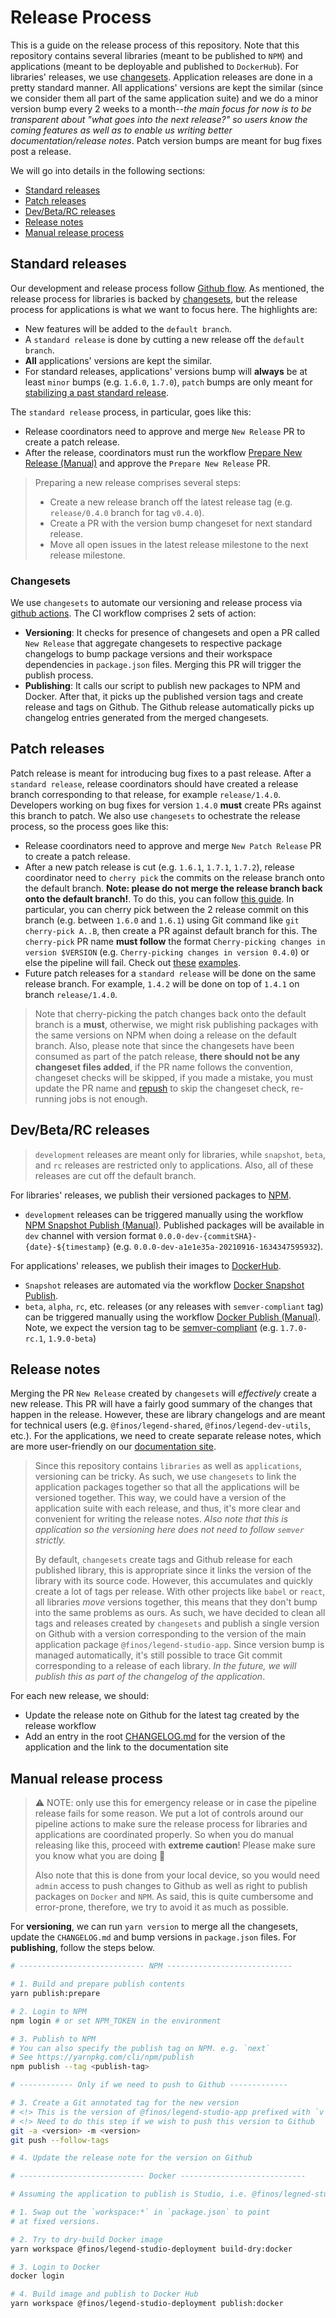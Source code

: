 # Release Process

This is a guide on the release process of this repository. Note that this repository contains several libraries (meant to be published to `NPM`) and applications (meant to be deployable and published to `DockerHub`). For libraries' releases, we use [changesets](https://github.com/atlassian/changesets). Application releases are done in a pretty standard manner. All applications' versions are kept the similar (since we consider them all part of the same application suite) and we do a minor version bump every 2 weeks to a month--_the main focus for now is to be transparent about "what goes into the next release?" so users know the coming features as well as to enable us writing better documentation/release notes_. Patch version bumps are meant for bug fixes post a release.

We will go into details in the following sections:

- [Standard releases](#standard-releases)
- [Patch releases](#patch-releases)
- [Dev/Beta/RC releases](#dev/beta/rc-releases)
- [Release notes](#release-notes)
- [Manual release process](#manual-release-process)

## Standard releases

Our development and release process follow [Github flow](https://docs.github.com/en/get-started/quickstart/github-flow). As mentioned, the release process for libraries is backed by [changesets](https://github.com/atlassian/changesets), but the release process for applications is what we want to focus here. The highlights are:

- New features will be added to the `default branch`.
- A `standard release` is done by cutting a new release off the `default branch`.
- **All** applications' versions are kept the similar.
- For standard releases, applications' versions bump will **always** be at least `minor` bumps (e.g. `1.6.0`, `1.7.0`), `patch` bumps are only meant for [stabilizing a past standard release](#patch-releases).

The `standard release` process, in particular, goes like this:

- Release coordinators need to approve and merge `New Release` PR to create a patch release.
- After the release, coordinators must run the workflow [Prepare New Release (Manual)](https://github.com/finos/legend-studio/actions/workflows/release-prepare-manual.yml) and approve the `Prepare New Release` PR.

> Preparing a new release comprises several steps:
>
> - Create a new release branch off the latest release tag (e.g. `release/0.4.0` branch for tag `v0.4.0`).
> - Create a PR with the version bump changeset for next standard release.
> - Move all open issues in the latest release milestone to the next release milestone.

### Changesets

We use `changesets` to automate our versioning and release process via [github actions](https://github.com/changesets/action). The CI workflow comprises 2 sets of action:

- **Versioning**: It checks for presence of changesets and open a PR called `New Release` that aggregate changesets to respective package changelogs to bump package versions and their workspace dependencies in `package.json` files. Merging this PR will trigger the publish process.
- **Publishing**: It calls our script to publish new packages to NPM and Docker. After that, it picks up the published version tags and create release and tags on Github. The Github release automatically picks up changelog entries generated from the merged changesets.

## Patch releases

Patch release is meant for introducing bug fixes to a past release. After a `standard release`, release coordinators should have created a release branch corresponding to that release, for example `release/1.4.0`. Developers working on bug fixes for version `1.4.0` **must** create PRs against this branch to patch. We also use `changesets` to ochestrate the release process, so the process goes like this:

- Release coordinators need to approve and merge `New Patch Release` PR to create a patch release.
- After a new patch release is cut (e.g. `1.6.1`, `1.7.1`, `1.7.2`), release coordinator need to `cherry pick` the commits on the release branch onto the default branch. **Note: please do not merge the release branch back onto the default branch!**. To do this, you can follow [this guide](https://stackoverflow.com/a/3933416). In particular, you can cherry pick between the 2 release commit on this branch (e.g. between `1.6.0` and `1.6.1`) using Git command like `git cherry-pick A..B`, then create a PR against default branch for this. The `cherry-pick` PR name **must follow** the format `Cherry-picking changes in version $VERSION` (e.g. `Cherry-picking changes in version 0.4.0`) or else the pipeline will fail. Check out [these](https://github.com/finos/legend-studio/pull/494) [examples](https://github.com/finos/legend-studio/pull/518).
- Future patch releases for a `standard release` will be done on the same release branch. For example, `1.4.2` will be done on top of `1.4.1` on branch `release/1.4.0`.

> Note that cherry-picking the patch changes back onto the default branch is a **must**, otherwise, we might risk publishing packages with the same versions on NPM when doing a release on the default branch. Also, please note that since the changesets have been consumed as part of the patch release, **there should not be any changeset files added**, if the PR name follows the convention, changeset checks will be skipped, if you made a mistake, you must update the PR name and [repush](https://github.community/t/when-changing-the-pr-title-github-event-pull-request-title-wont-pick-up-the-new-title/171784/2) to skip the changeset check, re-running jobs is not enough.

## Dev/Beta/RC releases

> `development` releases are meant only for libraries, while `snapshot`, `beta`, and `rc` releases are restricted only to applications. Also, all of these releases are cut off the default branch.

For libraries' releases, we publish their versioned packages to [NPM](https://www.npmjs.com/).

- `development` releases can be triggered manually using the workflow [NPM Snapshot Publish (Manual)](https://github.com/finos/legend-studio/actions/workflows/npm-snapshot-publish-manual.yml). Published packages will be available in `dev` channel with version format `0.0.0-dev-{commitSHA}-{date}-${timestamp}` (e.g. `0.0.0-dev-a1e1e35a-20210916-1634347595932`).

For applications' releases, we publish their images to [DockerHub](https://hub.docker.com/).

- `Snapshot` releases are automated via the workflow [Docker Snapshot Publish](https://github.com/finos/legend-studio/actions/workflows/docker-publish-manual.yml).
- `beta`, `alpha`, `rc`, etc. releases (or any releases with `semver-compliant` tag) can be triggered manually using the workflow [Docker Publish (Manual)](https://github.com/finos/legend-studio/actions/workflows/docker-publish-manual.yml). Note, we expect the version tag to be [semver-compliant](https://semver.org/) (e.g. `1.7.0-rc.1`, `1.9.0-beta`)

## Release notes

Merging the PR `New Release` created by `changesets` will _effectively_ create a new release. This PR will have a fairly good summary of the changes that happen in the release. However, these are library changelogs and are meant for technical users (e.g. `@finos/legend-shared`, `@finos/legend-dev-utils`, etc.). For the applications, we need to create separate release notes, which are more user-friendly on our [documentation site](http://github.com/finos/legend).

> Since this repository contains `libraries` as well as `applications`, versioning can be tricky. As such, we use `changesets` to link the application packages together so that all the applications will be versioned together. This way, we could have a version of the application suite with each release, and thus, it's more clear and convenient for writing the release notes. _Also note that this is application so the versioning here does not need to follow `semver` strictly._
>
> By default, `changesets` create tags and Github release for each published library, this is appropriate since it links the version of the library with its source code. However, this accumulates and quickly create a lot of tags per release. With other projects like `babel` or `react`, all libraries _move_ versions together,
> this means that they don't bump into the same problems as ours. As such, we have decided to clean all tags and releases created by `changesets` and publish a single version on Github with a version corresponding to the version of the main application package `@finos/legend-studio-app`. Since version bump is managed automatically, it's still possible to trace Git commit corresponding to a release of each library. _In the future, we will publish this as part of the changelog of the application_.

For each new release, we should:

- Update the release note on Github for the latest tag created by the release workflow
- Add an entry in the root [CHANGELOG.md](../CHANGELOG.md) for the version of the application and the link to the documentation site

## Manual release process

> :warning: NOTE: only use this for emergency release or in case the pipeline release fails for some reason. We put a lot of controls around our pipeline actions to make sure the release process for libraries and applications are coordinated properly. So when you do manual releasing like this, proceed with **extreme caution**! Please make sure you know what you are doing :pray:
>
> Also note that this is done from your local device, so you would need `admin` access to push changes to Github as well as right to publish packages on `Docker` and `NPM`. As said, this is quite cumbersome and error-prone, therefore, we try to avoid it as much as possible.

For **versioning**, we can run `yarn version` to merge all the changesets, update the `CHANGELOG.md` and bump versions in `package.json` files. For **publishing**, follow the steps below.

```sh
# ---------------------------- NPM ----------------------------

# 1. Build and prepare publish contents
yarn publish:prepare

# 2. Login to NPM
npm login # or set NPM_TOKEN in the environment

# 3. Publish to NPM
# You can also specify the publish tag on NPM. e.g. `next`
# See https://yarnpkg.com/cli/npm/publish
npm publish --tag <publish-tag>

# ------------ Only if we need to push to Github -------------

# 3. Create a Git annotated tag for the new version
# <!> This is the version of @finos/legend-studio-app prefixed with `v`
# <!> Need to do this step if we wish to push this version to Github
git -a <version> -m <version>
git push --follow-tags

# 4. Update the release note for the version on Github

# ---------------------------- Docker ----------------------------

# Assuming the application to publish is Studio, i.e. @finos/legned-studio-deployment

# 1. Swap out the `workspace:*` in `package.json` to point
# at fixed versions.

# 2. Try to dry-build Docker image
yarn workspace @finos/legend-studio-deployment build-dry:docker

# 3. Login to Docker
docker login

# 4. Build image and publish to Docker Hub
yarn workspace @finos/legend-studio-deployment publish:docker
```
